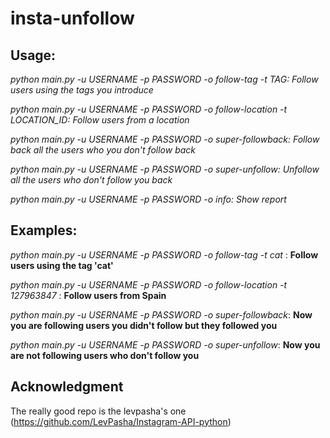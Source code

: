 # insta-unfollow


## Usage: 

*python main.py -u USERNAME -p PASSWORD -o follow-tag -t TAG: Follow users using the tags you introduce*

*python main.py -u USERNAME -p PASSWORD -o follow-location -t LOCATION_ID: Follow users from a location*

*python main.py -u USERNAME -p PASSWORD -o super-followback: Follow back all the users who you don't follow back*

*python main.py -u USERNAME -p PASSWORD -o super-unfollow: Unfollow all the users who don't follow you back*

*python main.py -u USERNAME -p PASSWORD -o info: Show report*



## Examples:

*python main.py -u USERNAME -p PASSWORD -o follow-tag -t cat* : **Follow users using the tag 'cat'** 

*python main.py -u USERNAME -p PASSWORD -o follow-location -t 127963847* : **Follow users from Spain** 

*python main.py -u USERNAME -p PASSWORD -o super-followback*: **Now you are following users you didn't follow but they followed you**

*python main.py -u USERNAME -p PASSWORD -o super-unfollow*: **Now you are not following users who don't follow you**




## Acknowledgment

The really good repo is the levpasha's one (https://github.com/LevPasha/Instagram-API-python) 
